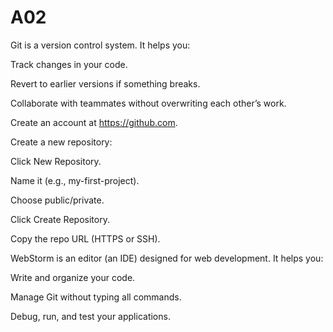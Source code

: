 # A02

Git is a version control system. It helps you:

Track changes in your code.

Revert to earlier versions if something breaks.

Collaborate with teammates without overwriting each other’s work.


Create an account at https://github.com.

Create a new repository:

Click New Repository.

Name it (e.g., my-first-project).

Choose public/private.

Click Create Repository.

Copy the repo URL (HTTPS or SSH).


WebStorm is an editor (an IDE) designed for web development. It helps you:

Write and organize your code.

Manage Git without typing all commands.

Debug, run, and test your applications.